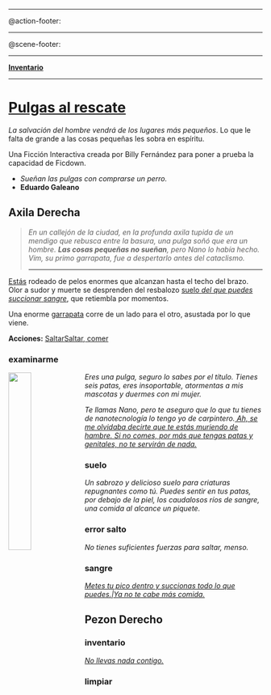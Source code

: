 ***
@action-footer: <hr>
@scene-footer: <hr>[**Inventario**](#inventario)
***
# [Pulgas al rescate](/axila-derecha)

*La salvación del hombre vendrá de los lugares más pequeños*. Lo que le falta de grande a las cosas pequeñas les sobra en espíritu.

Una Ficción Interactiva creada por Billy Fernández para poner a prueba la capacidad de Ficdown.

- *Sueñan las pulgas con comprarse un perro.*  
- **Eduardo Galeano**

## Axila Derecha

>*En un callejón de la ciudad, en la profunda axila tupida de un mendigo que rebusca entre la basura, una pulga soñó que era un hombre. **Las cosas pequeñas no sueñan**, pero Nano lo había hecho. Vim, su primo garrapata, fue a despertarlo antes del cataclismo.*<hr>

[Estás](#examinarme) rodeado de pelos enormes que alcanzan hasta el techo del brazo. Olor a sudor y muerte se desprenden del resbalozo [suelo](#suelo)[ *del que puedes succionar* ](?suelo)[*sangre*](?suelo#sangre), que retiembla por momentos.

Una enorme [garrapata](#vim) corre de un lado para el otro, asustada por lo que viene.

**Acciones:** [Saltar](?!sangre#error-salto)[Saltar](/pezon-derecho?sangre)[, ](?suelo)[comer](?suelo#sangre)

### examinarme

<img src="https://upload.wikimedia.org/wikipedia/commons/thumb/8/82/Parte_pulga.svg/800px-Parte_pulga.svg.png" style="width: 30%; float: left;">

*Eres una pulga, seguro lo sabes por el título. Tienes seis patas, eres insoportable, atormentas a mis mascotas y duermes con mi mujer.*

*Te llamas Nano, pero te aseguro que lo que tu tienes de nanotecnología lo tengo yo de carpintero.[ Ah, se me olvidaba decirte que te estás muriendo de hambre. Si no comes, por más que tengas patas y genitales, no te servirán de nada.](?!sangre)*

### suelo

*Un sabrozo y delicioso suelo para criaturas repugnantes como tú. Puedes sentir en tus patas, por debajo de la piel, los caudalosos ríos de sangre, una comida al alcance un piquete.*

### error salto

*No tienes suficientes fuerzas para saltar, menso.*

### sangre

*[Metes tu pico dentro y succionas todo lo que puedes.|Ya no te cabe más comida.](?!sangre)*

## Pezon Derecho

### inventario

[*No llevas nada contigo.*](?!sangre)

### limpiar